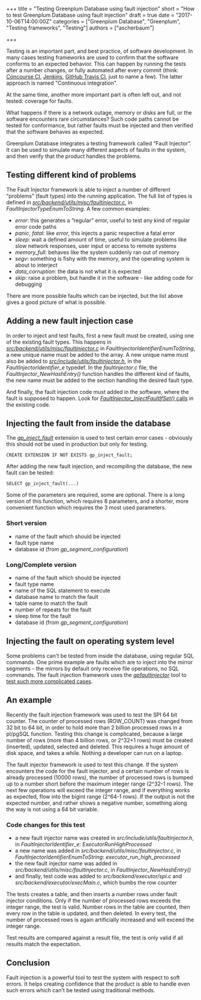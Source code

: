 +++
title = "Testing Greenplum Database using fault injection"
short = "How to test Greenplum Database using fault injection"
draft = true
date = "2017-10-06T14:00:00Z"
categories = ["Greenplum Database", "Greenplum", "Testing frameworks", "Testing"]
authors = ["ascherbaum"]

+++

Testing is an important part, and best practice, of software development. In many cases testing frameworks are used to confirm that the software conforms to an expected behavior. This can happen by running the tests after a number changes, or fully automated after every commit (think: [Concourse CI](https://concourse.ci/), [Jenkins](https://jenkins.io/), [GitHub Travis CI](https://travis-ci.org/), just to name a few). The latter approach is named "Continuous integration".

At the same time, another more important part is often left out, and not tested: coverage for faults.

What happens if there is a network outage, memory or disks are full, or the software encounters rare circumstances? Such code paths cannot be tested for conformance, but rather faults must be injected and then verified that the software behaves as expected.

Greenplum Database integrates a testing framework called “Fault Injector”. It can be used to simulate many different aspects of faults in the system, and then verify that the product handles the problems.


## Testing different kind of problems

The Fault Injector framework is able to inject a number of different “problems” (fault types) into the running application. The full list of types is defined in [_src/backend/utils/misc/faultinjector.c_](https://github.com/greenplum-db/gpdb/blob/master/src/backend/utils/misc/faultinjector.c), in _FaultInjectorTypeEnumToString_. A few common examples:

* *error*: this generates a “regular” error, useful to test any kind of regular error code paths
* *panic*, _fatal_: like *error*, this injects a panic respective a fatal error
* *sleep*: wait a defined amount of time, useful to simulate problems like slow network responses, user input or access to remote systems
* *memory_full*: behaves like the system suddenly ran out of memory
* *segv*: something is fishy with the memory, and the operating system is about to interject
* *data_corruption*: the data is not what it is expected
* *skip*: raise a problem, but handle it in the software - like adding code for debugging

There are more possible faults which can be injected, but the list above gives a good picture of what is possible.


## Adding a new fault injection case

In order to inject and test faults, first a new fault must be created, using one of the existing fault types. This happens in [_src/backend/utils/misc/faultinjector.c_](https://github.com/greenplum-db/gpdb/blob/master/src/backend/utils/misc/faultinjector.c) in _FaultInjectorIdentifierEnumToString_, a new unique name must be added to the array. A new unique name must also be added to [_src/include/utils/faultinjector.h_](https://github.com/greenplum-db/gpdb/blob/master/src/include/utils/faultinjector.h), in the *FaultInjectorIdentifier_e* typedef.
In the _faultinjector.c_ file, the *FaultInjector_NewHashEntry()* function handles the different kind of faults, the new name must be added to the section handling the desired fault type.

And finally, the fault injection code must added in the software, where the fault is supposed to happen. Look for [*FaultInjector_InjectFaultIfSet()* calls](https://github.com/greenplum-db/gpdb/search?utf8=%E2%9C%93&q=FaultInjector_InjectFaultIfSet&type=) in the existing code.


## Injecting the fault from inside the database

The [*gp_inject_fault*](https://github.com/greenplum-db/gpdb/tree/master/contrib/gp_inject_fault) extension is used to test certain error cases - obviously this should not be used in production but only for testing.

```
CREATE EXTENSION IF NOT EXISTS gp_inject_fault;
```


After adding the new fault injection, and recompiling the database, the new fault can be tested:

```
SELECT gp_inject_fault(...)
```

Some of the parameters are required, some are optional. There is a long version of this function, which requires 8 parameters, and a shorter, more convenient function which requires the 3 most used parameters.


### Short version

* name of the fault which should be injected
* fault type name
* database id (from *gp_segment_configuration*)

### Long/Complete version

* name of the fault which should be injected
* fault type name
* name of the SQL statement to execute
* database name to match the fault
* table name to match the fault
* number of repeats for the fault
* sleep time for the fault
* database id (from *gp_segment_configuration*)


## Injecting the fault on operating system level

Some problems can't be tested from inside the database, using regular SQL commands. One prime example are faults which are to inject into the mirror segments - the mirrors by default only receive file operations, no SQL commands. The fault injection framework uses the [_gpfaultinjector_](https://github.com/greenplum-db/gpdb/blob/master/gpMgmt/bin/gpfaultinjector) tool to [test such more complicated cases](https://github.com/greenplum-db/gpdb/search?utf8=%E2%9C%93&q=gpfaultinjector&type=).



## An example

Recently the fault injection framework was used to test the SPI 64 bit counter. The counter of processed rows (ROW_COUNT) was changed from 32 bit to 64 bit, in order to hold more than 2 billion processed rows in a pl/pgSQL function. Testing this change is complicated, because a large number of rows (more than 4 billion rows, or 2^32+1 rows) must be created (inserted), updated, selected and deleted. This requires a huge amount of disk space, and takes a while. Nothing a developer can run on a laptop.

The fault injector framework is used to test this change. If the system encounters the code for the fault injector, and a certain number of rows is already processed (10000 rows), the number of processed rows is bumped up to a number short before the maximum integer range (2^32-1 rows). The next few operations will exceed the integer range, and if everything works as expected, flow into the bigint range (2^64-1 rows). If the output is not the expected number, and rather shows a negative number, something along the way is not using a 64 bit variable.


### Code changes for this test

* a new fault injector name was created in *src/include/utils/faultinjector.h*, in *FaultInjectorIdentifier_e*: *ExecutorRunHighProcessed*
* a new name was added in *src/backend/utils/misc/faultinjector.c*, in *FaultInjectorIdentifierEnumToString*: *executor_run_high_processed*
* the new fault injector name was added in *src/backend/utils/misc/faultinjector.c*, in *FaultInjector_NewHashEntry()*
* and finally, test code was added to *src/backend/executor/spi.c* and *src/backend/executor/execMain.c*, which bumbs the row counter

The tests creates a table, and then inserts a number rows under fault injector conditions. Only if the number of processed rows exceeds the integer range, the test is valid. Number rows in the table are counted, then every row in the table is updated, and then deleted. In every test, the number of processed rows is again artificially increased and will exceed the integer range.

Test results are compared against a result file, the test is only valid if all results match the expectation.


## Conclusion

Fault injection is a powerful tool to test the system with respect to soft errors. It helps creating confidence that the product is able to handle even such errors which can't be tested using traditional methods.
